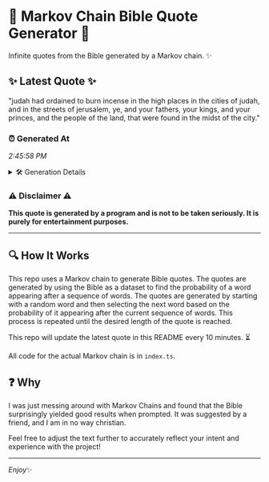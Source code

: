 # 📖 Markov Chain Bible Quote Generator 📖

Infinite quotes from the Bible generated by a Markov chain. ✨

## ✨ Latest Quote ✨
"judah had ordained to burn incense in the high places in the cities of judah, and in the streets of jerusalem, ye, and your fathers, your kings, and your princes, and the people of the land, that were found in the midst of the city."

### ⏰ Generated At
*2:45:58 PM*

<details>
    <summary>🛠️ Generation Details</summary>
    <p>
        <strong>🌱 Seed:</strong> judah<br>
        <strong>🔄 Iterations:</strong> 44<br>
        <strong>📜 Context History:</strong><br>[ judah ]: had<br>[ judah, had ]: ordained<br>[ judah, had, ordained ]: to<br>[ judah, had, ordained, to ]: burn<br>[ judah, had, ordained, to, burn ]: incense<br>[ judah, had, ordained, to, burn, incense ]: in<br>[ had, ordained, to, burn, incense, in ]: the<br>[ ordained, to, burn, incense, in, the ]: high<br>[ to, burn, incense, in, the, high ]: places<br>[ burn, incense, in, the, high, places ]: in<br>[ incense, in, the, high, places, in ]: the<br>[ in, the, high, places, in, the ]: cities<br>[ the, high, places, in, the, cities ]: of<br>[ high, places, in, the, cities, of ]: judah,<br>[ places, in, the, cities, of, judah, ]: and<br>[ in, the, cities, of, judah,, and ]: in<br>[ the, cities, of, judah,, and, in ]: the<br>[ cities, of, judah,, and, in, the ]: streets<br>[ of, judah,, and, in, the, streets ]: of<br>[ judah,, and, in, the, streets, of ]: jerusalem,<br>[ and, in, the, streets, of, jerusalem, ]: ye,<br>[ in, the, streets, of, jerusalem,, ye, ]: and<br>[ the, streets, of, jerusalem,, ye,, and ]: your<br>[ streets, of, jerusalem,, ye,, and, your ]: fathers,<br>[ of, jerusalem,, ye,, and, your, fathers, ]: your<br>[ jerusalem,, ye,, and, your, fathers,, your ]: kings,<br>[ ye,, and, your, fathers,, your, kings, ]: and<br>[ and, your, fathers,, your, kings,, and ]: your<br>[ your, fathers,, your, kings,, and, your ]: princes,<br>[ fathers,, your, kings,, and, your, princes, ]: and<br>[ your, kings,, and, your, princes,, and ]: the<br>[ kings,, and, your, princes,, and, the ]: people<br>[ and, your, princes,, and, the, people ]: of<br>[ your, princes,, and, the, people, of ]: the<br>[ princes,, and, the, people, of, the ]: land,<br>[ and, the, people, of, the, land, ]: that<br>[ the, people, of, the, land,, that ]: were<br>[ people, of, the, land,, that, were ]: found<br>[ of, the, land,, that, were, found ]: in<br>[ the, land,, that, were, found, in ]: the<br>[ land,, that, were, found, in, the ]: midst<br>[ that, were, found, in, the, midst ]: of<br>[ were, found, in, the, midst, of ]: the<br>[ found, in, the, midst, of, the ]: city.<br>
    </p>
</details>

### ⚠️ Disclaimer ⚠️
**This quote is generated by a program and is not to be taken seriously. It is purely for entertainment purposes.**

---

## 🔍 How It Works

This repo uses a Markov chain to generate Bible quotes. The quotes are generated by using the Bible as a dataset to find the probability of a word appearing after a sequence of words. The quotes are generated by starting with a random word and then selecting the next word based on the probability of it appearing after the current sequence of words. This process is repeated until the desired length of the quote is reached.

This repo will update the latest quote in this README every 10 minutes. ⏳

All code for the actual Markov chain is in `index.ts`.

## ❓ Why

I was just messing around with Markov Chains and found that the Bible surprisingly yielded good results when prompted. 
It was suggested by a friend, and I am in no way christian.

Feel free to adjust the text further to accurately reflect your intent and experience with the project!

---

*Enjoy*✨
